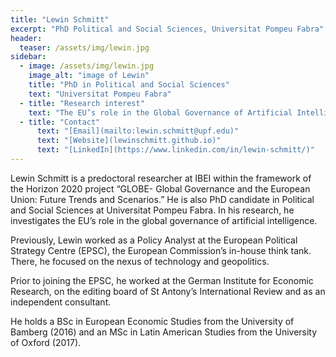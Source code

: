 ```yaml
---
title: "Lewin Schmitt"
excerpt: "PhD Political and Social Sciences, Universitat Pompeu Fabra"
header:
  teaser: /assets/img/lewin.jpg
sidebar:
  - image: /assets/img/lewin.jpg
    image_alt: "image of Lewin"
    title: "PhD in Political and Social Sciences"
    text: "Universitat Pompeu Fabra"
  - title: "Research interest"
    text: "The EU’s role in the Global Governance of Artificial Intelligence"
  - title: "Contact"
      text: "[Email](mailto:lewin.schmitt@upf.edu)"
      text: "[Website](lewinschmitt.github.io)"
      text: "[LinkedIn](https://www.linkedin.com/in/lewin-schmitt/)"
---
```


Lewin Schmitt is a predoctoral researcher at IBEI within the framework of the Horizon 2020 project “GLOBE- Global Governance and the European Union: Future Trends and Scenarios.” He is also PhD candidate in Political and Social Sciences at Universitat Pompeu Fabra. In his research, he investigates the EU’s role in the global governance of artificial intelligence.

Previously, Lewin worked as a Policy Analyst at the European Political Strategy Centre (EPSC), the European Commission’s in-house think tank. There, he focused on the nexus of technology and geopolitics.

Prior to joining the EPSC, he worked at the German Institute for Economic Research, on the editing board of St Antony’s International Review and as an independent consultant.

He holds a BSc in European Economic Studies from the University of Bamberg (2016) and an MSc in Latin American Studies from the University of Oxford (2017).
